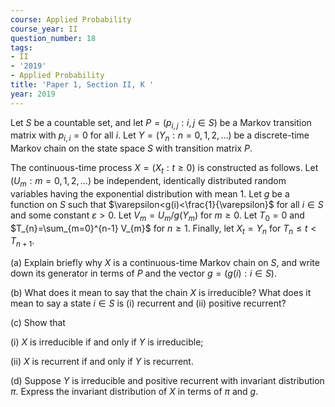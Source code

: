 ```yaml
---
course: Applied Probability
course_year: II
question_number: 18
tags:
- II
- '2019'
- Applied Probability
title: 'Paper 1, Section II, K '
year: 2019
---
```




Let $S$ be a countable set, and let $P=\left(p_{i, j}: i, j \in S\right)$ be a Markov transition matrix with $p_{i, i}=0$ for all $i$. Let $Y=\left(Y_{n}: n=0,1,2, \ldots\right)$ be a discrete-time Markov chain on the state space $S$ with transition matrix $P$.

The continuous-time process $X=\left(X_{t}: t \geqslant 0\right)$ is constructed as follows. Let $\left(U_{m}: m=0,1,2, \ldots\right)$ be independent, identically distributed random variables having the exponential distribution with mean 1. Let $g$ be a function on $S$ such that $\varepsilon<g(i)<\frac{1}{\varepsilon}$ for all $i \in S$ and some constant $\varepsilon>0$. Let $V_{m}=U_{m} / g\left(Y_{m}\right)$ for $m \geqslant 0$. Let $T_{0}=0$ and $T_{n}=\sum_{m=0}^{n-1} V_{m}$ for $n \geqslant 1$. Finally, let $X_{t}=Y_{n}$ for $T_{n} \leqslant t<T_{n+1}$.

(a) Explain briefly why $X$ is a continuous-time Markov chain on $S$, and write down its generator in terms of $P$ and the vector $g=(g(i): i \in S)$.

(b) What does it mean to say that the chain $X$ is irreducible? What does it mean to say a state $i \in S$ is (i) recurrent and (ii) positive recurrent?

(c) Show that

(i) $X$ is irreducible if and only if $Y$ is irreducible;

(ii) $X$ is recurrent if and only if $Y$ is recurrent.

(d) Suppose $Y$ is irreducible and positive recurrent with invariant distribution $\pi$. Express the invariant distribution of $X$ in terms of $\pi$ and $g$.